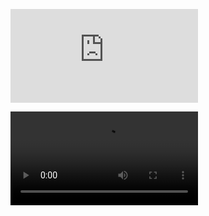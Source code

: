 <figure class="video_container">
  <iframe src="https://drive.google.com/file/d/1yT9cwBClxm2f3rGFPQnuFRrPhIs2GZTA/view" frameborder="0" allowfullscreen="true"> </iframe>
</figure>

<figure class="video_container">
  <video controls="true" allowfullscreen="true">
    <source src="https://drive.google.com/file/d/1yT9cwBClxm2f3rGFPQnuFRrPhIs2GZTA/view" type="video/webm">
  </video>
</figure>

